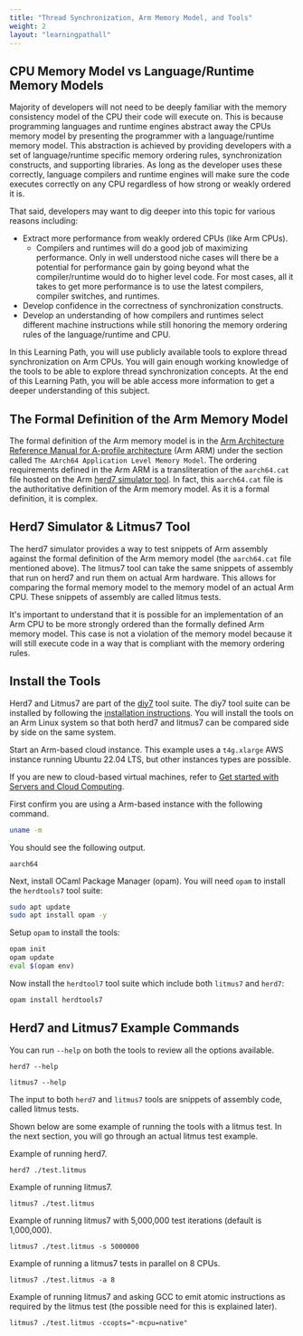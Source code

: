 ```yaml
---
title: "Thread Synchronization, Arm Memory Model, and Tools"
weight: 2
layout: "learningpathall"
---
```


## CPU Memory Model vs Language/Runtime Memory Models

Majority of developers will not need to be deeply familiar with the memory consistency model of the CPU their code will execute on. This is because programming languages and runtime engines abstract away the CPUs memory model by presenting the programmer with a language/runtime memory model. This abstraction is achieved by providing developers with a set of language/runtime specific memory ordering rules, synchronization constructs, and supporting libraries. As long as the developer uses these correctly, language compilers and runtime engines will make sure the code executes correctly on any CPU regardless of how strong or weakly ordered it is.

That said, developers may want to dig deeper into this topic for various reasons including:

- Extract more performance from weakly ordered CPUs (like Arm CPUs).
  - Compilers and runtimes will do a good job of maximizing performance. Only in well understood niche cases will there be a potential for performance gain by going beyond what the compiler/runtime would do to higher level code. For most cases, all it takes to get more performance is to use the latest compilers, compiler switches, and runtimes.
- Develop confidence in the correctness of synchronization constructs.
- Develop an understanding of how compilers and runtimes select different machine instructions while still honoring the memory ordering rules of the language/runtime and CPU.

In this Learning Path, you will use publicly available tools to explore thread synchronization on Arm CPUs. You will gain enough working knowledge of the tools to be able to explore thread synchronization concepts. At the end of this Learning Path, you will be able access more information to get a deeper understanding of this subject.

##  The Formal Definition of the Arm Memory Model

The formal definition of the Arm memory model is in the [Arm Architecture Reference Manual for A-profile architecture](https://developer.arm.com/documentation/ddi0487/la) (Arm ARM) under the section called `The AArch64 Application Level Memory Model`. The ordering requirements defined in the Arm ARM is a transliteration of the `aarch64.cat` file hosted on the Arm [herd7 simulator tool](https://developer.arm.com/herd7). In fact, this `aarch64.cat` file is the authoritative definition of the Arm memory model. As it is a formal definition, it is complex.

##  Herd7 Simulator & Litmus7 Tool

The herd7 simulator provides a way to test snippets of Arm assembly against the formal definition of the Arm memory model (the `aarch64.cat` file mentioned above). The litmus7 tool can take the same snippets of assembly that run on herd7 and run them on actual Arm hardware. This allows for comparing the formal memory model to the memory model of an actual Arm CPU. These snippets of assembly are called litmus tests.

It's important to understand that it is possible for an implementation of an Arm CPU to be more strongly ordered than the formally defined Arm memory model. This case is not a violation of the memory model because it will still execute code in a way that is compliant with the memory ordering rules.

## Install the Tools

Herd7 and Litmus7 are part of the [diy7](http://diy.inria.fr/) tool suite. The diy7 tool suite can be installed by following the [installation instructions](http://diy.inria.fr/sources/index.html). You will install the tools on an Arm Linux system so that both herd7 and litmus7 can be compared side by side on the same system.

Start an Arm-based cloud instance. This example uses a `t4g.xlarge` AWS instance running Ubuntu 22.04 LTS, but other instances types are possible. 

If you are new to cloud-based virtual machines, refer to [Get started with Servers and Cloud Computing](/learning-paths/servers-and-cloud-computing/intro/). 

First confirm you are using a Arm-based instance with the following command.

```bash
uname -m
```
You should see the following output.

```output
aarch64
```

Next, install OCaml Package Manager (opam). You will need `opam` to install the `herdtools7` tool suite:
```bash
sudo apt update
sudo apt install opam -y
```

Setup `opam` to install the tools:
```bash
opam init
opam update
eval $(opam env)
```

Now install the `herdtool7` tool suite which include both `litmus7` and `herd7`:

```bash
opam install herdtools7
```


## Herd7 and Litmus7 Example Commands

You can run `--help` on both the tools to review all the options available.
```
herd7 --help
```
```
litmus7 --help
```

The input to both `herd7` and `litmus7` tools are snippets of assembly code, called litmus tests.

Shown below are some example of running the tools with a litmus test. In the next section, you will go through an actual litmus test example.

Example of running herd7.
```
herd7 ./test.litmus
```

Example of running litmus7.
```
litmus7 ./test.litmus
```

Example of running litmus7 with 5,000,000 test iterations (default is 1,000,000).
```
litmus7 ./test.litmus -s 5000000
```

Example of running a litmus7 tests in parallel on 8 CPUs.
```
litmus7 ./test.litmus -a 8
```

Example of running litmus7 and asking GCC to emit atomic instructions as required by the litmus test (the possible need for this is explained later).
```
litmus7 ./test.litmus -ccopts="-mcpu=native"
```
